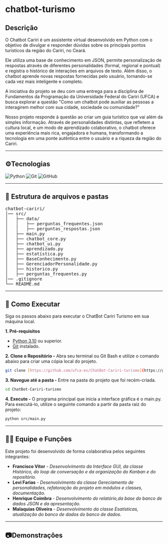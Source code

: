 # chatbot-turismo

## Descrição
O Chatbot Cariri é um assistente virtual desenvolvido em Python com o objetivo de divulgar e responder dúvidas sobre os principais pontos turísticos da região do Cariri, no Ceará.

Ele utiliza uma base de conhecimento em JSON, permite personalização de respostas através de diferentes personalidades (formal, regional e pontual) e registra o histórico de interações em arquivos de texto. Além disso, o chatbot aprende novas respostas fornecidas pelo usuário, tornando-se cada vez mais inteligente e completo.

A iniciativa do projeto se deu com uma entrega para a disciplina de Fundamentos da Programação da Universidade Federal do Cariri (UFCA) e busca explorar a questão "Como um chatbot pode auxiliar as pessoas a interagirem melhor com sua cidade, sociedade ou comunidade?"

Nosso projeto responde à questão ao criar um guia turístico que vai além da simples informação. Através de personalidades distintas, que refletem a cultura local, e um modo de aprendizado colaborativo, o chatbot oferece uma experiência mais rica, engajadora e humana, transformando a tecnologia em uma ponte autêntica entre o usuário e a riqueza da região do Cariri.

---

## ⚙️Tecnologias

![Python](https://img.shields.io/badge/Python-3776AB?style=for-the-badge&logo=python&logoColor=white)
![Git](https://img.shields.io/badge/Git-F05032?style=for-the-badge&logo=git&logoColor=white)
![GitHub](https://img.shields.io/badge/GitHub-181717?style=for-the-badge&logo=github&logoColor=white)

---

## 📂 Estrutura de arquivos e pastas
<pre>
chatbot-cariri/
│── src/
│   ├── data/
│   │   ├── perguntas_frequentes.json
│   │   ├── perguntas_respostas.json
│   ├── main.py  
│   ├── chatbot_core.py
│   ├── chatbot_ui.py
│   ├── aprendizado.py
│   ├── estatística.py
│   ├── BaseConhecimento.py
│   ├── GerenciadorPersonalidade.py
│   ├── historico.py
│   ├── perguntas_frequentes.py
│── .gitignore
└── README.md
</pre>
---

## 🚀 Como Executar

Siga os passos abaixo para executar o ChatBot Cariri Turismo em sua máquina local.

**1. Pré-requisitos**
* [Python 3.10](https://www.python.org/downloads/) ou superior.
* [Git](https://git-scm.com/downloads) instalado.

**2. Clone o Repositório -**
Abra seu terminal ou Git Bash e utilize o comando abaixo para criar uma cópia local do projeto.
```bash
git clone [https://github.com/ufca-es/ChatBot-Cariri-turismo](https://github.com/ufca-es/ChatBot-Cariri-turismo)
```
**3. Navegue até a pasta -**
Entre na pasta do projeto que foi recém-criada.
```bash
cd ChatBot-Cariri-turismo
```
**4. Execute -**
O programa principal que inicia a interface gráfica é o main.py. Para executá-lo, utilize o seguinte comando a partir da pasta raiz do projeto:
```bash
python src/main.py
```

---
## 👨‍💻 Equipe e Funções

Este projeto foi desenvolvido de forma colaborativa pelos seguintes integrantes:

* **Francisco Vitor** - *Desenvolvimento da Interface GUI, da classe Histórico, do loop de conversação e da organização do Kanban e do repositório.*
* **Levi Farias** - *Desenvolvimento da classe Gereciamento de personalidades, refatoração do projeto em módulos e classes, documentação.*
* **Henrique Coimbra** - *Desenvolvimento do relatório,da base do banco de dados JSON e da apresentação.*
* **Malaquias Oliveira** - *Desenvolvimento da classe Esatísticas, atualização do banco de dados do banco de dados.*
---
## 📷Demonstrações
